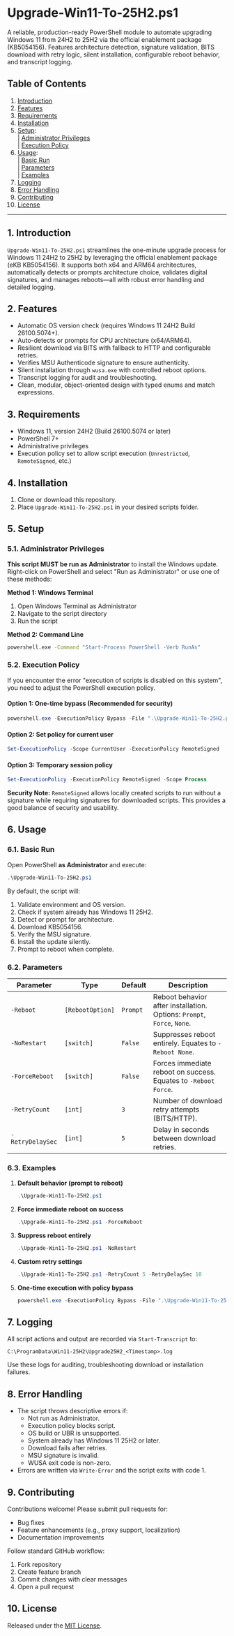 # Upgrade-Win11-To-25H2.ps1

A reliable, production-ready PowerShell module to automate upgrading Windows 11 from 24H2 to 25H2 via the official enablement package (KB5054156). Features architecture detection, signature validation, BITS download with retry logic, silent installation, configurable reboot behavior, and transcript logging.

## Table of Contents

1. [Introduction](#1-introduction)  
2. [Features](#2-features)  
3. [Requirements](#3-requirements)  
4. [Installation](#4-installation)  
5. [Setup](#5-setup):         
         |          [Administrator Privileges](#51-administrator-privileges)         
         |          [Execution Policy](#52-execution-policy)         
6. [Usage](#6-usage):         
         |          [Basic Run](#61-basic-run)         
         |          [Parameters](#62-parameters)         
         |          [Examples](#63-examples)           
7. [Logging](#7-logging)  
8. [Error Handling](#8-error-handling)  
9. [Contributing](#9-contributing)  
10. [License](#10-license)  

---

## 1. Introduction

`Upgrade-Win11-To-25H2.ps1` streamlines the one-minute upgrade process for Windows 11 24H2 to 25H2 by leveraging the official enablement package (eKB KB5054156). It supports both x64 and ARM64 architectures, automatically detects or prompts architecture choice, validates digital signatures, and manages reboots—all with robust error handling and detailed logging.

## 2. Features

- Automatic OS version check (requires Windows 11 24H2 Build 26100.5074+).  
- Auto-detects or prompts for CPU architecture (x64/ARM64).  
- Resilient download via BITS with fallback to HTTP and configurable retries.  
- Verifies MSU Authenticode signature to ensure authenticity.  
- Silent installation through `wusa.exe` with controlled reboot options.  
- Transcript logging for audit and troubleshooting.  
- Clean, modular, object-oriented design with typed enums and match expressions.  

## 3. Requirements

- Windows 11, version 24H2 (Build 26100.5074 or later)  
- PowerShell 7+  
- Administrative privileges  
- Execution policy set to allow script execution (`Unrestricted`, `RemoteSigned`, etc.)  

## 4. Installation

1. Clone or download this repository.  
2. Place `Upgrade-Win11-To-25H2.ps1` in your desired scripts folder.  

## 5. Setup

### 5.1. Administrator Privileges

**This script MUST be run as Administrator** to install the Windows update. Right-click on PowerShell and select "Run as Administrator" or use one of these methods:

**Method 1: Windows Terminal**
1. Open Windows Terminal as Administrator
2. Navigate to the script directory
3. Run the script

**Method 2: Command Line**
```cmd
powershell.exe -Command "Start-Process PowerShell -Verb RunAs"
```

### 5.2. Execution Policy

If you encounter the error "execution of scripts is disabled on this system", you need to adjust the PowerShell execution policy.

#### Option 1: One-time bypass (Recommended for security)
```powershell
powershell.exe -ExecutionPolicy Bypass -File ".\Upgrade-Win11-To-25H2.ps1"
```

#### Option 2: Set policy for current user
```powershell
Set-ExecutionPolicy -Scope CurrentUser -ExecutionPolicy RemoteSigned
```

#### Option 3: Temporary session policy
```powershell
Set-ExecutionPolicy -ExecutionPolicy RemoteSigned -Scope Process
```

**Security Note:** `RemoteSigned` allows locally created scripts to run without a signature while requiring signatures for downloaded scripts. This provides a good balance of security and usability.

## 6. Usage

### 6.1. Basic Run

Open PowerShell **as Administrator** and execute:

```powershell
.\Upgrade-Win11-To-25H2.ps1
```

By default, the script will:
1. Validate environment and OS version.  
2. Check if system already has Windows 11 25H2.
3. Detect or prompt for architecture.  
4. Download KB5054156.  
5. Verify the MSU signature.  
6. Install the update silently.  
7. Prompt to reboot when complete.

### 6.2. Parameters

| Parameter      | Type                   | Default                 | Description                                                                              |
|----------------|------------------------|-------------------------|------------------------------------------------------------------------------------------|
| `-Reboot`      | `[RebootOption]`       | `Prompt`                | Reboot behavior after installation. Options: `Prompt`, `Force`, `None`.                  |
| `-NoRestart`   | `[switch]`             | `False`                 | Suppresses reboot entirely. Equates to `-Reboot None`.                                   |
| `-ForceReboot` | `[switch]`             | `False`                 | Forces immediate reboot on success. Equates to `-Reboot Force`.                          |
| `-RetryCount`  | `[int]`                | `3`                     | Number of download retry attempts (BITS/HTTP).                                           |
| `-RetryDelaySec`| `[int]`               | `5`                     | Delay in seconds between download retries.                                               |

### 6.3. Examples

1. **Default behavior (prompt to reboot)**  
   ```powershell
   .\Upgrade-Win11-To-25H2.ps1
   ```

2. **Force immediate reboot on success**  
   ```powershell
   .\Upgrade-Win11-To-25H2.ps1 -ForceReboot
   ```

3. **Suppress reboot entirely**  
   ```powershell
   .\Upgrade-Win11-To-25H2.ps1 -NoRestart
   ```

4. **Custom retry settings**  
   ```powershell
   .\Upgrade-Win11-To-25H2.ps1 -RetryCount 5 -RetryDelaySec 10
   ```

5. **One-time execution with policy bypass**
   ```powershell
   powershell.exe -ExecutionPolicy Bypass -File ".\Upgrade-Win11-To-25H2.ps1" -ForceReboot
   ```

## 7. Logging

All script actions and output are recorded via `Start-Transcript` to:
```
C:\ProgramData\Win11-25H2\Upgrade25H2_<Timestamp>.log
```
Use these logs for auditing, troubleshooting download or installation failures.

## 8. Error Handling

- The script throws descriptive errors if:
  - Not run as Administrator.  
  - Execution policy blocks script.  
  - OS build or UBR is unsupported.
  - System already has Windows 11 25H2 or later.
  - Download fails after retries.  
  - MSU signature is invalid.  
  - WUSA exit code is non-zero.  
- Errors are written via `Write-Error` and the script exits with code 1.

## 9. Contributing

Contributions welcome! Please submit pull requests for:
- Bug fixes  
- Feature enhancements (e.g., proxy support, localization)  
- Documentation improvements  

Follow standard GitHub workflow:
1. Fork repository  
2. Create feature branch  
3. Commit changes with clear messages  
4. Open a pull request  

## 10. License

Released under the [MIT License](LICENSE).
